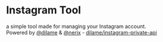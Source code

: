 # Instagram Tool
a simple tool made for managing your Instagram account. <br>
Powered by [@dilame](https://github.com/dilame) & [@nerix](https://github.com/Nerixyz) - [dilame/instagram-private-api](https://github.com/dilame/instagram-private-api)
